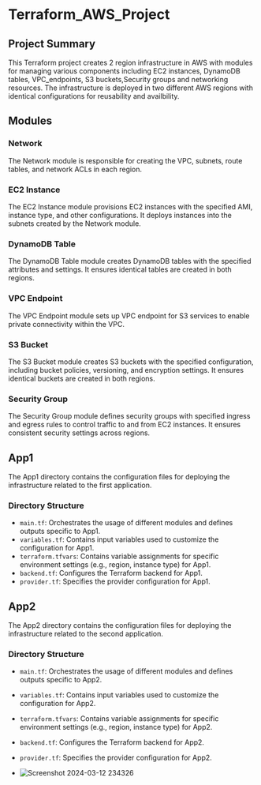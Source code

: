 # Terraform_AWS_Project
## Project Summary
This Terraform project creates 2 region infrastructure in AWS with modules for managing various components including EC2 instances, DynamoDB tables, VPC_endpoints, S3 buckets,Security groups and networking resources. The infrastructure is deployed in two different AWS regions with identical configurations for reusability and availbility.

## Modules

### Network

The Network module is responsible for creating the VPC, subnets, route tables, and network ACLs in each region.

### EC2 Instance

The EC2 Instance module provisions EC2 instances with the specified AMI, instance type, and other configurations. It deploys instances into the subnets created by the Network module.

### DynamoDB Table

The DynamoDB Table module creates DynamoDB tables with the specified attributes and settings. It ensures identical tables are created in both regions.

### VPC Endpoint

The VPC Endpoint module sets up VPC endpoint for S3 services to enable private connectivity within the VPC.

### S3 Bucket

The S3 Bucket module creates S3 buckets with the specified configuration, including bucket policies, versioning, and encryption settings. It ensures identical buckets are created in both regions.

### Security Group

The Security Group module defines security groups with specified ingress and egress rules to control traffic to and from EC2 instances. It ensures consistent security settings across regions.

## App1

The App1 directory contains the configuration files for deploying the infrastructure related to the first application.

### Directory Structure

- `main.tf`: Orchestrates the usage of different modules and defines outputs specific to App1.
- `variables.tf`: Contains input variables used to customize the configuration for App1.
- `terraform.tfvars`: Contains variable assignments for specific environment settings (e.g., region, instance type) for App1.
- `backend.tf`: Configures the Terraform backend for App1.
- `provider.tf`: Specifies the provider configuration for App1.

## App2

The App2 directory contains the configuration files for deploying the infrastructure related to the second application.

### Directory Structure

- `main.tf`: Orchestrates the usage of different modules and defines outputs specific to App2.
- `variables.tf`: Contains input variables used to customize the configuration for App2.
- `terraform.tfvars`: Contains variable assignments for specific environment settings (e.g., region, instance type) for App2.
- `backend.tf`: Configures the Terraform backend for App2.
- `provider.tf`: Specifies the provider configuration for App2.

- ![Screenshot 2024-03-12 234326](https://github.com/saranourmahmoudal-tantawy/Terraform_AWS_Project/assets/161065103/5b6d5db6-6221-4f8c-b873-ad49c5b5420f)


